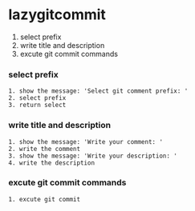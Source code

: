 # lazygitcommit

1. select prefix
2. write title and description
3. excute git commit commands


### select prefix
    1. show the message: 'Select git comment prefix: ' 
    2. select prefix 
    3. return select
  
### write title and description
    1. show the message: 'Write your comment: '
    2. write the comment
    3. show the message: 'Write your description: ' 
    4. write the description

### excute git commit commands 
    1. excute git commit
 
